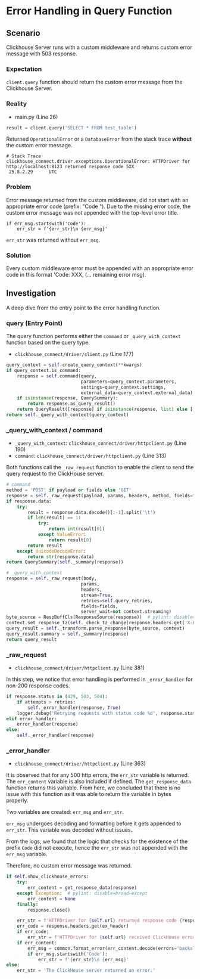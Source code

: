 # Error Handling in Query Function

## Scenario
Clickhouse Server runs with a custom middleware and returns custom error message with 503 response.

### Expectation
`client.query` function should return the custom error message from the Clickhouse Server.

### Reality
- main.py (Line 26)

```python
result = client.query('SELECT * FROM test_table')
```

Returned `OperationalError` or a `DatabaseError` from the stack trace **without** the custom error message.

```
# Stack Trace
clickhouse_connect.driver.exceptions.OperationalError: HTTPDriver for http://localhost:8123 returned response code 5XX
 25.8.2.29      UTC
```

### Problem
Error message returned from the custom middleware, did not start with an appropriate error code (prefix: "Code "). Due to the missing error code, the custom error message was not appended with the top-level error title.
```
if err_msg.startswith('Code'):
    err_str = f'{err_str}\n {err_msg}'
```
`err_str` was returned without `err_msg`.

### Solution
Every custom middleware error must be appended with an appropriate error code in this format 'Code: XXX, (... remaining 
error msg).

## Investigation
A deep dive from the entry point to the error handling function.

### query (Entry Point)
The query function performs either the `command` or `_query_with_context` function based on the query type.

- `clickhouse_connect/driver/client.py` (Line 177)

```python
query_context = self.create_query_context(**kwargs)
if query_context.is_command:
    response = self.command(query,
                            parameters=query_context.parameters,
                            settings=query_context.settings,
                            external_data=query_context.external_data)
    if isinstance(response, QuerySummary):
        return response.as_query_result()
    return QueryResult([response] if isinstance(response, list) else [[response]])
return self._query_with_context(query_context)
```

### _query_with_context / command
- `_query_with_context`: `clickhouse_connect/driver/httpclient.py` (Line 190)
- `command`: `clickhouse_connect/driver/httpclient.py` (Line 313)

Both functions call the `_raw_request` function to enable the client to send the query request to the ClickHouse server.

```python
# command
method = 'POST' if payload or fields else 'GET'
response = self._raw_request(payload, params, headers, method, fields=fields)
if response.data:
    try:
        result = response.data.decode()[:-1].split('\t')
        if len(result) == 1:
            try:
                return int(result[0])
            except ValueError:
                return result[0]
        return result
    except UnicodeDecodeError:
        return str(response.data)
return QuerySummary(self._summary(response))
```

```python
# _query_with_context
response = self._raw_request(body,
                            params,
                            headers,
                            stream=True,
                            retries=self.query_retries,
                            fields=fields,
                            server_wait=not context.streaming)
byte_source = RespBuffCls(ResponseSource(response))  # pylint: disable=not-callable
context.set_response_tz(self._check_tz_change(response.headers.get('X-ClickHouse-Timezone')))
query_result = self._transform.parse_response(byte_source, context)
query_result.summary = self._summary(response)
return query_result
```

### _raw_request
- `clickhouse_connect/driver/httpclient.py` (Line 381)

In this step, we notice that error handling is performed in `_error_handler` for non-200 response codes.

```python
if response.status in (429, 503, 504):
    if attempts > retries:
        self._error_handler(response, True)
    logger.debug('Retrying requests with status code %d', response.status)
elif error_handler:
    error_handler(response)
else:
    self._error_handler(response)
```

### _error_handler
- `clickhouse_connect/driver/httpclient.py` (Line 363)

It is observed that for any 500 http errors, the `err_str` variable is returned.
The `err_content` variable is also included if defined. The `get_response_data` function returns this variable.
From here, we concluded that there is no issue with this function as it was able to return the variable in bytes properly.

Two variables are created: `err_msg` and `err_str`.

`err_msg` undergoes decoding and formatting before it gets appended to `err_str`. This variable was decoded without issues.

From the logs, we found that the logic that checks for the existence of the prefix `Code` did not execute, hence the `err_str` was not appended with the `err_msg` variable. 

Therefore, no custom error message was returned.

```python
if self.show_clickhouse_errors:
    try:
        err_content = get_response_data(response)
    except Exception:  # pylint: disable=broad-except
        err_content = None
    finally:
        response.close()

    err_str = f'HTTPDriver for {self.url} returned response code {response.status}'
    err_code = response.headers.get(ex_header)
    if err_code:
        err_str = f'HTTPDriver for {self.url} received ClickHouse error code {err_code}'
    if err_content:
        err_msg = common.format_error(err_content.decode(errors='backslashreplace'))
        if err_msg.startswith('Code'):
            err_str = f'{err_str}\n {err_msg}'
else:
    err_str = 'The ClickHouse server returned an error.'
```